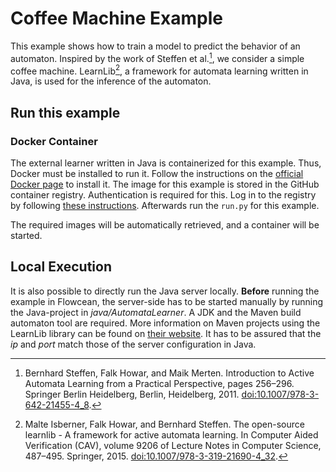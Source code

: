 # Coffee Machine Example

This example shows how to train a model to predict the behavior of an automaton.
Inspired by the work of Steffen et al.[^1], we consider a simple coffee machine.
LearnLib[^2], a framework for automata learning written in Java, is used for the inference of the automaton.

## Run this example

### Docker Container

The external learner written in Java is containerized for this example.
Thus, Docker must be installed to run it.
Follow the instructions on the [official Docker page](https://docs.docker.com/get-docker/) to install it.
The image for this example is stored in the GitHub container registry.
Authentication is required for this.
Log in to the registry by following [these instructions](https://docs.github.com/de/packages/working-with-a-github-packages-registry/working-with-the-container-registry#authentifizieren-bei-der-container-registry).
Afterwards run the `run.py` for this example.

The required images will be automatically retrieved, and a container will be started.

## Local Execution

It is also possible to directly run the Java server locally.
**Before** running the example in Flowcean, the server-side has to be started manually by running the Java-project in *java/AutomataLearner*.
A JDK and the Maven build automaton tool are required.
More information on Maven projects using the LearnLib library can be found on [their website](https://learnlib.de/).
It has to be assured that the *ip* and *port* match those of the server configuration in Java.


[^1]: Bernhard Steffen, Falk Howar, and Maik Merten. Introduction to Active Automata Learning from a Practical Perspective, pages 256–296. Springer Berlin Heidelberg, Berlin, Heidelberg, 2011. [doi:10.1007/978-3-642-21455-4_8](https://doi.org/10.1007/978-3-642-21455-4_8).
[^2]: Malte Isberner, Falk Howar, and Bernhard Steffen. The open-source learnlib - A framework for active automata learning. In Computer Aided Verification (CAV), volume 9206 of Lecture Notes in Computer Science, 487–495. Springer, 2015. [doi:10.1007/978-3-319-21690-4\_32](https://doi.org/10.1007/978-3-319-21690-4\_32).
